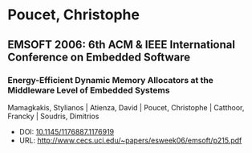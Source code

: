 # Poucet, Christophe

## EMSOFT 2006: 6th ACM & IEEE International Conference on Embedded Software

### Energy-Efficient Dynamic Memory Allocators at the Middleware Level of Embedded Systems
Mamagkakis, Stylianos | Atienza, David | Poucet, Christophe | Catthoor, Francky | Soudris, Dimitrios
* DOI: [10.1145/1176887.1176919](https://doi.org/10.1145/1176887.1176919)
* URL: <http://www.cecs.uci.edu/~papers/esweek06/emsoft/p215.pdf>

